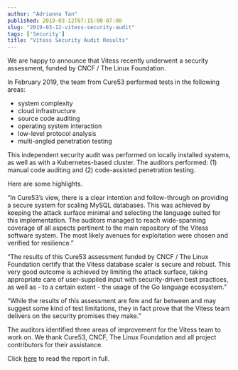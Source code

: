 ```yaml
---
author: "Adrianna Tan"
published: 2019-03-12T07:15:00-07:00
slug: "2019-03-12-vitess-security-audit"
tags: ['Security']
title: "Vitess Security Audit Results"
---
```


We are happy to announce that Vitess recently underwent a security assessment, funded by CNCF / The Linux Foundation.

In February 2019, the team from Cure53 performed tests in the following areas:

* system complexity 
* cloud infrastructure
* source code auditing 
* operating system interaction 
* low-level protocol analysis 
* multi-angled penetration testing

This independent security audit was performed on locally installed systems, as well as with a Kubernetes-based cluster. The auditors performed: (1) manual code auditing and (2) code-assisted penetration testing.

Here are some highlights.

“In Cure53’s view, there is a clear intention and follow-through on
providing a secure system for scaling MySQL databases. This was achieved by keeping
the attack surface minimal and selecting the language suited for this implementation.
The auditors managed to reach wide-spanning coverage of all aspects pertinent to the
main repository of the Vitess software system. The most likely avenues for exploitation
were chosen and verified for resilience.”

“The results of this Cure53 assessment funded by CNCF / The Linux Foundation certify
that the Vitess database scaler is secure and robust. This very good outcome is
achieved by limiting the attack surface, taking appropriate care of user-supplied input
with security-driven best practices, as well as - to a certain extent - the usage of the Go
language ecosystem.”

“While the results of this assessment are few and far between and may suggest some
kind of test limitations, they in fact prove that the Vitess team delivers on the security
promises they make.”

The auditors identified three areas of improvement for the Vitess team to work on. We thank Cure53, CNCF, The Linux Foundation and all project contributors for their assistance. 

Click [here](../files/VIT-01-report.pdf) to read the report in full.  



